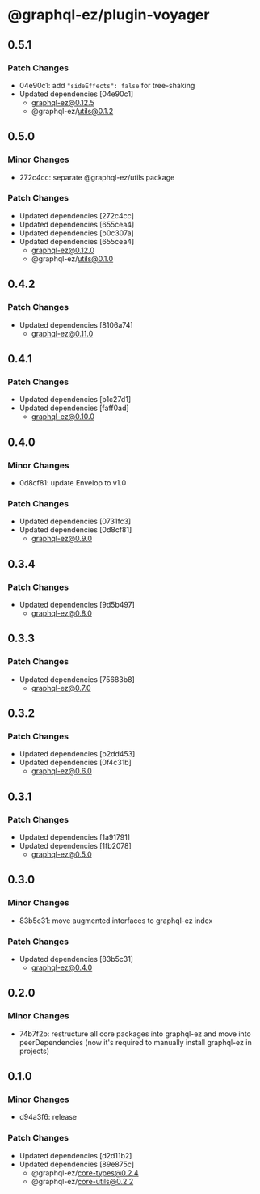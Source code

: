 # @graphql-ez/plugin-voyager

## 0.5.1

### Patch Changes

- 04e90c1: add `"sideEffects": false` for tree-shaking
- Updated dependencies [04e90c1]
  - graphql-ez@0.12.5
  - @graphql-ez/utils@0.1.2

## 0.5.0

### Minor Changes

- 272c4cc: separate @graphql-ez/utils package

### Patch Changes

- Updated dependencies [272c4cc]
- Updated dependencies [655cea4]
- Updated dependencies [b0c307a]
- Updated dependencies [655cea4]
  - graphql-ez@0.12.0
  - @graphql-ez/utils@0.1.0

## 0.4.2

### Patch Changes

- Updated dependencies [8106a74]
  - graphql-ez@0.11.0

## 0.4.1

### Patch Changes

- Updated dependencies [b1c27d1]
- Updated dependencies [faff0ad]
  - graphql-ez@0.10.0

## 0.4.0

### Minor Changes

- 0d8cf81: update Envelop to v1.0

### Patch Changes

- Updated dependencies [0731fc3]
- Updated dependencies [0d8cf81]
  - graphql-ez@0.9.0

## 0.3.4

### Patch Changes

- Updated dependencies [9d5b497]
  - graphql-ez@0.8.0

## 0.3.3

### Patch Changes

- Updated dependencies [75683b8]
  - graphql-ez@0.7.0

## 0.3.2

### Patch Changes

- Updated dependencies [b2dd453]
- Updated dependencies [0f4c31b]
  - graphql-ez@0.6.0

## 0.3.1

### Patch Changes

- Updated dependencies [1a91791]
- Updated dependencies [1fb2078]
  - graphql-ez@0.5.0

## 0.3.0

### Minor Changes

- 83b5c31: move augmented interfaces to graphql-ez index

### Patch Changes

- Updated dependencies [83b5c31]
  - graphql-ez@0.4.0

## 0.2.0

### Minor Changes

- 74b7f2b: restructure all core packages into graphql-ez and move into peerDependencies (now it's required to manually install graphql-ez in projects)

## 0.1.0

### Minor Changes

- d94a3f6: release

### Patch Changes

- Updated dependencies [d2d11b2]
- Updated dependencies [89e875c]
  - @graphql-ez/core-types@0.2.4
  - @graphql-ez/core-utils@0.2.2
